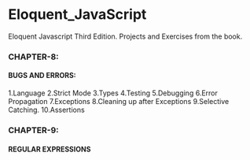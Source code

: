 # Eloquent_JavaScript
Eloquent Javascript Third Edition. Projects and Exercises from the book.

### CHAPTER-8:
 ####  BUGS AND ERRORS:
 1.Language
 2.Strict Mode
 3.Types
 4.Testing
 5.Debugging
 6.Error Propagation
 7.Exceptions
 8.Cleaning up after Exceptions
 9.Selective Catching.
 10.Assertions


 ### CHAPTER-9:
 #### REGULAR EXPRESSIONS